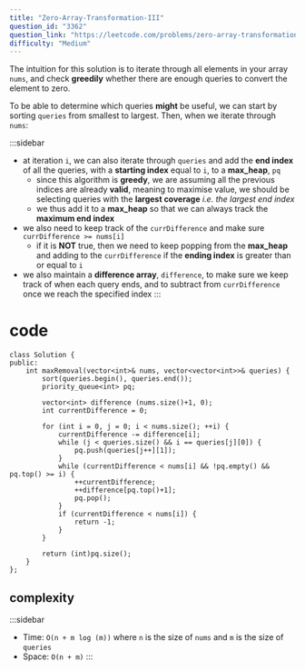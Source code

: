 ```yaml
---
title: "Zero-Array-Transformation-III"
question_id: "3362"
question_link: "https://leetcode.com/problems/zero-array-transformation-iii/"
difficulty: "Medium"
---
```


The intuition for this solution is to iterate through all elements in your array `nums`,
and check **greedily** whether there are enough queries to convert the element to zero.

To be able to determine which queries **might** be useful, we can start by sorting `queries` from smallest to largest. 
Then, when we iterate through `nums`:

:::sidebar
- at iteration `i`, we can also iterate through `queries` and add the **end index** of all the queries, with a **starting index** equal to `i`, to a **max_heap**, `pq`
    - since this algorithm is **greedy**, we are assuming all the previous indices are already **valid**, meaning to maximise value, we should be selecting queries with the **largest coverage** *i.e. the largest end index*
    - we thus add it to a **max_heap** so that we can always track the **maximum end index**
- we also need to keep track of the `currDifference` and make sure `currDifference >= nums[i]`
    - if it is **NOT** true, then we need to keep popping from the **max_heap** and adding to the `currDifference` if the **ending index** is greater than or equal to `i`
- we also maintain a **difference array**, `difference`, to make sure we keep track of when each query ends, and to subtract from `currDifference` once we reach the specified index
:::

# cod<span>e</span>

```{.cpp}
class Solution {
public:
    int maxRemoval(vector<int>& nums, vector<vector<int>>& queries) {
        sort(queries.begin(), queries.end());
        priority_queue<int> pq;

        vector<int> difference (nums.size()+1, 0);
        int currentDifference = 0;

        for (int i = 0, j = 0; i < nums.size(); ++i) {
            currentDifference -= difference[i];
            while (j < queries.size() && i == queries[j][0]) {
                pq.push(queries[j++][1]);
            }
            while (currentDifference < nums[i] && !pq.empty() && pq.top() >= i) {
                ++currentDifference;
                ++difference[pq.top()+1];
                pq.pop();
            }
            if (currentDifference < nums[i]) {
                return -1;
            }
        }

        return (int)pq.size();
    }
};
```

## complexit<span>y</span>

:::sidebar
- Time: `O(n + m log (m))` where `n` is the size of `nums` and `m` is the size of `queries`
- Space: `O(n + m)`
:::
